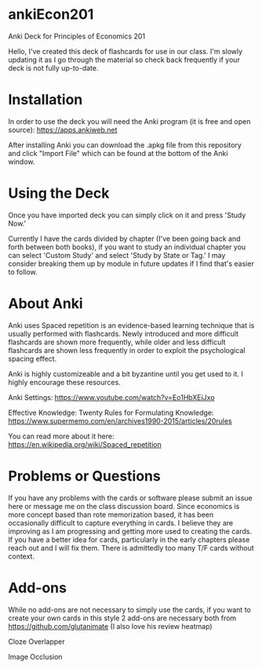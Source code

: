 # ankiEcon201
Anki Deck for Principles of Economics 201

Hello, I've created this deck of flashcards for use in our class.  I'm slowly updating it as I go through the material so check back frequently if your deck is not fully up-to-date.  

# **Installation**
In order to use the deck you will need the Anki program (it is free and open source): https://apps.ankiweb.net


After installing Anki you can download the .apkg file from this repository and click "Import File" which can be found at the bottom of the Anki window.

# **Using the Deck**
Once you have imported deck you can simply click on it and press 'Study Now.'  

Currently I have the cards divided by chapter (I've been going back and forth between both books), if you want to study an individual chapter you can select 'Custom Study' and select 'Study by State or Tag.'  I may consider breaking them up by module in future updates if I find that's easier to follow.

# **About Anki**
Anki uses Spaced repetition is an evidence-based learning technique that is usually performed with flashcards. Newly introduced and more difficult flashcards are shown more frequently, while older and less difficult flashcards are shown less frequently in order to exploit the psychological spacing effect.

Anki is highly customizeable and a bit byzantine until you get used to it.  I highly encourage these resources.

Anki Settings: https://www.youtube.com/watch?v=Eo1HbXEiJxo

Effective Knowledge: Twenty Rules for Formulating Knowledge: https://www.supermemo.com/en/archives1990-2015/articles/20rules

You can read more about it here: https://en.wikipedia.org/wiki/Spaced_repetition

# **Problems or Questions**
If you have any problems with the cards or software please submit an issue here or message me on the class discussion board.  Since economics is more concept based than rote memorization based, it has been occasionally difficult to capture everything in cards.  I believe they are improving as I am progressing and getting more used to creating the cards.  If you have a better idea for cards, particularly in the early chapters please reach out and I will fix them.  There is admittedly too many T/F cards without context.

# **Add-ons**
While no add-ons are not necessary to simply use the cards, if you want to create your own cards in this style 2 add-ons are necessary both from https://github.com/glutanimate (I also love his review heatmap)

Cloze Overlapper

Image Occlusion

